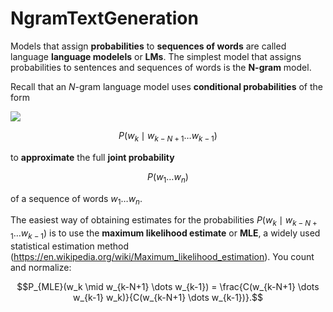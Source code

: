 # NgramTextGeneration
Models that assign **probabilities** to **sequences of words** are called language **language
modelels** or **LMs**. The simplest model that assigns probabilities to sentences and sequences of words is the **N-gram** model.

Recall that an *N*-gram language model uses **conditional probabilities** of the form

<img src="https://render.githubusercontent.com/render/math?math=P(w_k \mid w_{k-N+1} \dots w_{k-1})">

$$P(w_k \mid w_{k-N+1} \dots w_{k-1})$$

to **approximate** the full **joint probability**

$$P(w_1 \dots w_n)$$

of a sequence of words $w_1 \dots w_n$.

The easiest way of obtaining estimates for the probabilities $P(w_k \mid w_{k-N+1} \dots w_{k-1})$ is to use the **maximum likelihood estimate** or **MLE**, a widely used statistical estimation method (https://en.wikipedia.org/wiki/Maximum_likelihood_estimation). You count and normalize:

$$P_{MLE}(w_k \mid w_{k-N+1} \dots w_{k-1}) = \frac{C(w_{k-N+1} \dots w_{k-1} w_k)}{C(w_{k-N+1} \dots w_{k-1})}.$$

